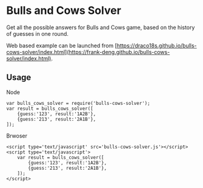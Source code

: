 Bulls and Cows Solver
=====================

Get all the possible answers for Bulls and Cows game, based on the history of guesses in one round.

Web based example can be launched from [https://draco18s.github.io/bulls-cows-solver/index.html](https://frank-deng.github.io/bulls-cows-solver/index.html).

Usage
-----

Node

	var bulls_cows_solver = require('bulls-cows-solver');
	var result = bulls_cows_solver([
		{guess:'123', result:'1A2B'},
		{guess:'213', result:'2A1B'},
	]);

Brwoser

	<script type='text/javascript' src='bulls-cows-solver.js'></script>
	<script type='text/javascript'>
		var result = bulls_cows_solver([
			{guess:'123', result:'1A2B'},
			{guess:'213', result:'2A1B'},
		]);
	</script>

